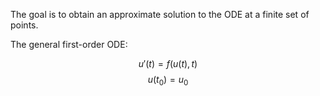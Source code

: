 The goal is to obtain an approximate solution to the ODE at a finite set of points.

The general first-order ODE:

$$ u'(t)=f(u(t),t) $$ 
$$ u(t_0)=u_0 $$

